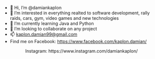 - 👋 Hi, I’m @damiankaplon
- 👀 I’m interested in everything realted to software development, rally raids, cars, gym, video games and new technologies 
- 🌱 I’m currently learning Java and Python
- 💞️ I’m looking to collaborate on any project 
- 📫 kaplon.damian99@gmail.com
- Find me on Facebook: https://www.facebook.com/kaplon.damian/ </br>
<center> Instagram: https://www.instagram.com/damiankaplon/ </center>

<!---
damiankaplon/damiankaplon is a ✨ special ✨ repository because its `README.md` (this file) appears on your GitHub profile.
You can click the Preview link to take a look at your changes.
--->
